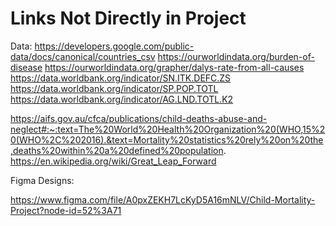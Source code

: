 # Links Not Directly in Project


Data:
https://developers.google.com/public-data/docs/canonical/countries_csv
https://ourworldindata.org/burden-of-disease
https://ourworldindata.org/grapher/dalys-rate-from-all-causes
https://data.worldbank.org/indicator/SN.ITK.DEFC.ZS
https://data.worldbank.org/indicator/SP.POP.TOTL
https://data.worldbank.org/indicator/AG.LND.TOTL.K2

https://aifs.gov.au/cfca/publications/child-deaths-abuse-and-neglect#:~:text=The%20World%20Health%20Organization%20(WHO,15%20(WHO%2C%202016).&text=Mortality%20statistics%20rely%20on%20the,deaths%20within%20a%20defined%20population.
https://en.wikipedia.org/wiki/Great_Leap_Forward

Figma Designs:

https://www.figma.com/file/A0pxZEKH7LcKyD5A16mNLV/Child-Mortality-Project?node-id=52%3A71
